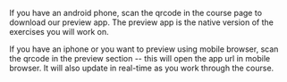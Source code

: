 If you have an android phone, scan the qrcode in the course page to download our preview app. The preview app is the native version of the exercises you will work on.

If you have an iphone or you want to preview using mobile browser, scan the qrcode in the preview section -- this will open the app url in mobile browser. It will also update in real-time as you 
work through the course.


